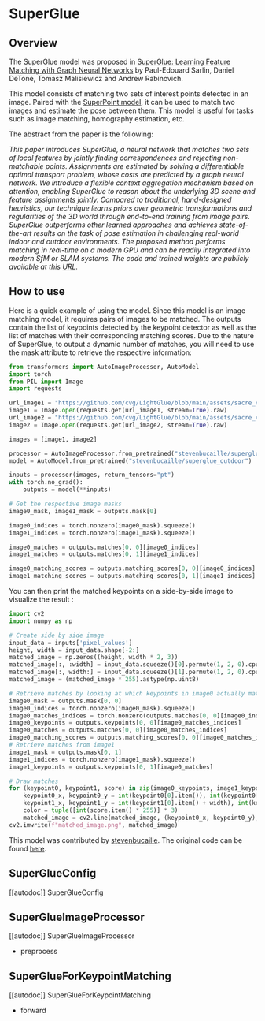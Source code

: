<!--Copyright 2024 The HuggingFace Team. All rights reserved.

Licensed under the MIT License; you may not use this file except in compliance with
the License.

Unless required by applicable law or agreed to in writing, software distributed under the License is distributed on
an "AS IS" BASIS, WITHOUT WARRANTIES OR CONDITIONS OF ANY KIND, either express or implied. See the License for the
specific language governing permissions and limitations under the License.

⚠️ Note that this file is in Markdown but contain specific syntax for our doc-builder (similar to MDX) that may not be
rendered properly in your Markdown viewer.


-->

# SuperGlue

## Overview

The SuperGlue model was proposed
in [SuperGlue: Learning Feature Matching with Graph Neural Networks](https://arxiv.org/abs/1911.11763) by Paul-Edouard Sarlin, Daniel
DeTone, Tomasz Malisiewicz and Andrew Rabinovich.

This model consists of matching two sets of interest points detected in an image. Paired with the 
[SuperPoint model](https://huggingface.co/magic-leap-community/superpoint), it can be used to match two images and 
estimate the pose between them. This model is useful for tasks such as image matching, homography estimation, etc.

The abstract from the paper is the following:

*This paper introduces SuperGlue, a neural network that matches two sets of local features by jointly finding correspondences 
and rejecting non-matchable points. Assignments are estimated by solving a differentiable optimal transport problem, whose costs 
are predicted by a graph neural network. We introduce a flexible context aggregation mechanism based on attention, enabling 
SuperGlue to reason about the underlying 3D scene and feature assignments jointly. Compared to traditional, hand-designed heuristics, 
our technique learns priors over geometric transformations and regularities of the 3D world through end-to-end training from image 
pairs. SuperGlue outperforms other learned approaches and achieves state-of-the-art results on the task of pose estimation in 
challenging real-world indoor and outdoor environments. The proposed method performs matching in real-time on a modern GPU and 
can be readily integrated into modern SfM or SLAM systems. The code and trained weights are publicly available at this [URL](https://github.com/magicleap/SuperGluePretrainedNetwork).*

## How to use

Here is a quick example of using the model. Since this model is an image matching model, it requires pairs of images to be matched. 
The outputs contain the list of keypoints detected by the keypoint detector as well as the list of matches with their corresponding 
matching scores. Due to the nature of SuperGlue, to output a dynamic number of matches, you will need to use the mask attribute to 
retrieve the respective information:

```python
from transformers import AutoImageProcessor, AutoModel
import torch
from PIL import Image
import requests

url_image1 = "https://github.com/cvg/LightGlue/blob/main/assets/sacre_coeur1.jpg?raw=true"
image1 = Image.open(requests.get(url_image1, stream=True).raw)
url_image2 = "https://github.com/cvg/LightGlue/blob/main/assets/sacre_coeur2.jpg?raw=true"
image2 = Image.open(requests.get(url_image2, stream=True).raw)

images = [image1, image2]

processor = AutoImageProcessor.from_pretrained("stevenbucaille/superglue_outdoor")
model = AutoModel.from_pretrained("stevenbucaille/superglue_outdoor")

inputs = processor(images, return_tensors="pt")
with torch.no_grad():
    outputs = model(**inputs)

# Get the respective image masks 
image0_mask, image1_mask = outputs.mask[0]

image0_indices = torch.nonzero(image0_mask).squeeze()
image1_indices = torch.nonzero(image1_mask).squeeze()

image0_matches = outputs.matches[0, 0][image0_indices]
image1_matches = outputs.matches[0, 1][image1_indices]

image0_matching_scores = outputs.matching_scores[0, 0][image0_indices]
image1_matching_scores = outputs.matching_scores[0, 1][image1_indices]
```

You can then print the matched keypoints on a side-by-side image to visualize the result :

```python
import cv2
import numpy as np

# Create side by side image
input_data = inputs['pixel_values']
height, width = input_data.shape[-2:]
matched_image = np.zeros((height, width * 2, 3))
matched_image[:, :width] = input_data.squeeze()[0].permute(1, 2, 0).cpu().numpy()
matched_image[:, width:] = input_data.squeeze()[1].permute(1, 2, 0).cpu().numpy()
matched_image = (matched_image * 255).astype(np.uint8)

# Retrieve matches by looking at which keypoints in image0 actually matched with keypoints in image1
image0_mask = outputs.mask[0, 0]
image0_indices = torch.nonzero(image0_mask).squeeze()
image0_matches_indices = torch.nonzero(outputs.matches[0, 0][image0_indices] != -1).squeeze()
image0_keypoints = outputs.keypoints[0, 0][image0_matches_indices]
image0_matches = outputs.matches[0, 0][image0_matches_indices]
image0_matching_scores = outputs.matching_scores[0, 0][image0_matches_indices]
# Retrieve matches from image1
image1_mask = outputs.mask[0, 1]
image1_indices = torch.nonzero(image1_mask).squeeze()
image1_keypoints = outputs.keypoints[0, 1][image0_matches]

# Draw matches
for (keypoint0, keypoint1, score) in zip(image0_keypoints, image1_keypoints, image0_matching_scores):
    keypoint0_x, keypoint0_y = int(keypoint0[0].item()), int(keypoint0[1].item())
    keypoint1_x, keypoint1_y = int(keypoint1[0].item() + width), int(keypoint1[1].item())
    color = tuple([int(score.item() * 255)] * 3)
    matched_image = cv2.line(matched_image, (keypoint0_x, keypoint0_y), (keypoint1_x, keypoint1_y), color)
cv2.imwrite(f"matched_image.png", matched_image)
```

This model was contributed by [stevenbucaille](https://huggingface.co/stevenbucaille).
The original code can be found [here](https://github.com/magicleap/SuperGluePretrainedNetwork).

## SuperGlueConfig

[[autodoc]] SuperGlueConfig

## SuperGlueImageProcessor

[[autodoc]] SuperGlueImageProcessor

- preprocess

## SuperGlueForKeypointMatching

[[autodoc]] SuperGlueForKeypointMatching

- forward
